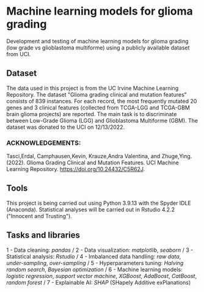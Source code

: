 # Machine learning models for glioma grading
Development and testing of machine learning models for glioma grading (low grade vs glioblastoma multiforme) using a publicly available dataset from UCI.

## Dataset
The data used in this project is from the UC Irvine Machine Learning Repository. The dataset "Glioma grading clinical and mutation features" consists of 839 instances. For each record, the most frequently mutated 20 genes and 3 clinical features (collected from TCGA-LGG and TCGA-GBM brain glioma projects) are reported. The main task is to discriminate between Low-Grade Glioma (LGG) and Glioblastoma Multiforme (GBM). The dataset was donated to the UCI on 12/13/2022.
### ACKNOWLEDGEMENTS:
Tasci,Erdal, Camphausen,Kevin, Krauze,Andra Valentina, and Zhuge,Ying. (2022). Glioma Grading Clinical and Mutation Features. UCI Machine Learning Repository. https://doi.org/10.24432/C5R62J.

## Tools
This project is being carried out using Python 3.9.13 with the Spyder IDLE (Anaconda).
Statistical analyses will be carried out in Rstudio 4.2.2 ("Innocent and Trusting").

## Tasks and libraries
1 - Data cleaning: *pandas* /
2 - Data visualization: *matplotlib*, *seaborn* /
3 - Statistical analysis: *Rstudio* /
4 - Imbalanced data handling: *raw data*, *under-sampling*, *over-sampling* /
5 - Hyperparameters tuning: *Halving random search*, *Bayesian optimization* /
6 - Machine learning models: *logistic regression*, *support vector machine*, *XGBoost*, *AdaBoost*, *CatBoost*, *random forest* /
7 - Explainable AI: *SHAP* (SHapely Additive exPlanations)
